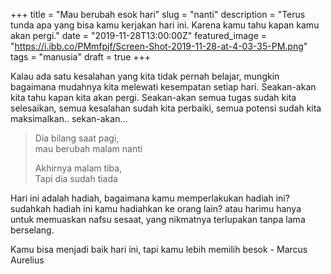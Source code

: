 +++
title = "Mau berubah esok hari"
slug = "nanti"
description = "Terus tunda apa yang bisa kamu kerjakan hari ini. Karena kamu tahu kapan kamu akan pergi."
date = "2019-11-28T13:00:00Z"
featured_image = "https://i.ibb.co/PMmfpjf/Screen-Shot-2019-11-28-at-4-03-35-PM.png"
tags = "manusia"
draft = true
+++ 

Kalau ada satu kesalahan yang kita tidak pernah belajar, mungkin bagaimana mudahnya kita melewati kesempatan setiap hari. Seakan-akan kita tahu kapan kita akan pergi. Seakan-akan semua tugas sudah kita selesaikan, semua kesalahan sudah kita perbaiki, semua potensi sudah kita maksimalkan.. sekan-akan…

> Dia bilang saat pagi,  
> mau berubah malam nanti
>
> Akhirnya malam tiba,  
> Tapi dia sudah tiada

Hari ini adalah hadiah, bagaimana kamu memperlakukan hadiah ini? sudahkah hadiah ini kamu hadiahkan ke orang lain? atau harimu hanya untuk memuaskan nafsu sesaat, yang nikmatnya terlupakan tanpa lama  berselang.

Kamu bisa menjadi baik hari ini, tapi kamu lebih memilih besok - Marcus Aurelius